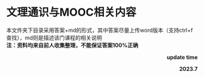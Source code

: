# 文理通识与MOOC相关内容
本文件夹下目录采用答案+md的形式，其中答案尽量上传word版本（支持ctrl+f查找），md则是描述该门课程的相关说明<br>
**注：资料均来自前人收集整理，不能保证答案100%正确**

<p align="right"><strong>update time</strong></p>
<p align="right"><strong>2023.7</strong></p>
